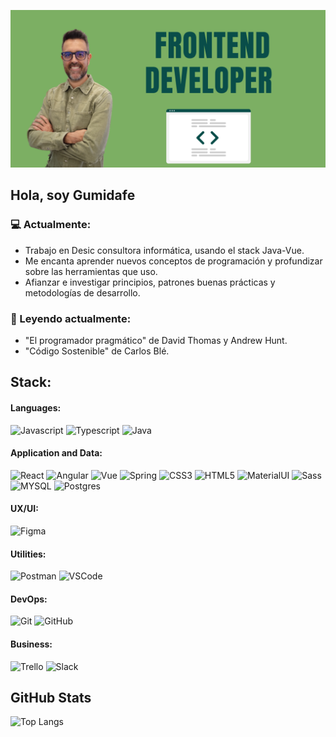[![Gumidev.com](index.png)](https://gumidev.com)

## Hola, soy Gumidafe

### :computer: Actualmente:

- Trabajo en Desic consultora informática, usando el stack Java-Vue.
- Me encanta aprender nuevos conceptos de programación y profundizar sobre las herramientas que uso.
- Afianzar e investigar principios, patrones buenas prácticas y metodologías de desarrollo.

### 📖 Leyendo actualmente: 
- "El programador pragmático" de David Thomas y Andrew Hunt.
- "Código Sostenible" de Carlos Blé.

## Stack:

#### Languages:

![Javascript](https://img.shields.io/badge/JavaScript-F7DF1E?style=flat-the-badge&logo=javascript&logoColor=black)
![Typescript](https://img.shields.io/badge/TypeScript-007ACC?style=flat-the-badge&logo=typescript&logoColor=white)
![Java](https://img.shields.io/badge/Java-ED8B00?style=flat-the-badge&logo=java&logoColor=white)


#### Application and Data:

![React](https://img.shields.io/badge/React-20232A?style=flat-the-badge&logo=react&logoColor=61DAFB)
![Angular](https://img.shields.io/badge/Angular-DD0031?style=flat-the-badge&logo=angular&logoColor=white)
![Vue](https://img.shields.io/badge/Vue-3-green1?style=flat-the-badge&logo=vue&logoColor=white)
![Spring](https://img.shields.io/badge/spring-%236DB33F.svg?style=flat-the-badge&logo=spring&logoColor=white)
![CSS3](https://img.shields.io/badge/CSS3-1572B6?style=flat-the-badge&logo=css3&logoColor=white)
![HTML5](https://img.shields.io/badge/HTML5-E34F26?style=flat-the-badge&logo=html5&logoColor=white)
![MaterialUI](https://img.shields.io/badge/Material--UI-0081CB?style=flat-the-badge&logo=material-ui&logoColor=white)
![Sass](https://img.shields.io/badge/-Sass-CC6699?style=flat&logo=sass&logoColor=white)
![MYSQL](https://img.shields.io/badge/MySQL-00000F?style=flat-the-badge&logo=mysql&logoColor=white)
![Postgres](https://img.shields.io/badge/postgres-%23316192.svg?style=flat-the-badge&logo=postgresql&logoColor=white)

#### UX/UI:

![Figma](https://img.shields.io/badge/-Figma-F24E1E?style=flat&logo=figma&logoColor=white)


#### Utilities:

![Postman](https://img.shields.io/badge/-Postman-FF6C37?style=flat&logo=postman&logoColor=white)
![VSCode](https://img.shields.io/badge/-VSCode-007ACC?style=flat&logo=visual-studio-code&logoColor=white)


#### DevOps:

![Git](https://img.shields.io/badge/-Git-F05032?style=flat&logo=git&logoColor=white)
![GitHub](https://img.shields.io/badge/-Github-181717?style=flat&logo=github&logoColor=white)

#### Business:

![Trello](https://img.shields.io/badge/-Trello-0079BF?style=flat&logo=trello&logoColor=white)
![Slack](https://img.shields.io/badge/-Slack-4A154B?style=flat&logo=slack&logoColor=white)

## GitHub Stats
![Top Langs](https://github-readme-stats.vercel.app/api/top-langs/?username=devGumidafe&theme=great-gatsby&layout=compact)
